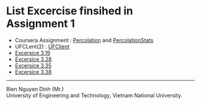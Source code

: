 # List Excercise finsihed in Assignment 1
* Coursera Assignment : [Percolation][percolation] and [PercolationStats][percolationStats]
* UFCLent(2) : [UFClient][UFClient]
* [Excersice 3.19][Kary]
* [Excersice 3.28][GCD]
* [Excersice 3.35][PrimeCounter]
* [Excersice 3.38][Exp]

---
Bien Nguyen Dinh (Mr.)  
University of Engineering and Technology, Vietnam National University.

[percolation]: ./percolation/Percolation.java "Percolation"
[percolationStats]: ./percolation/PercolationStats.java "Percolation Stats"
[Kary]: ./Kary.java "Kary"
[GCD]: ./GCD.java "GCD"
[PrimeCounter]: ./PrimeCounter.java
[UFClient]: ./UFClient/UFClient.java
[Exp]: ./Exp.java
